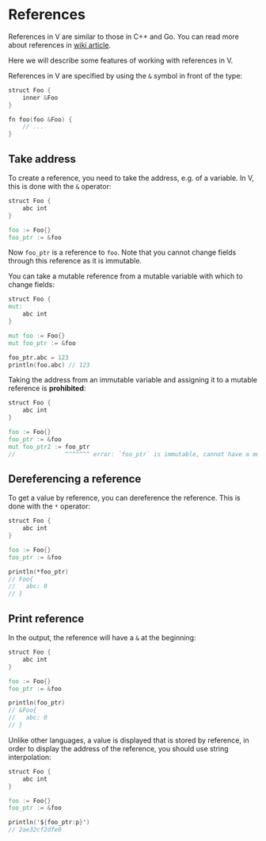 # References

References in V are similar to those in C++ and Go.
You can read more about references in
[wiki article](https://en.wikipedia.org/wiki/Reference_(computer_science)).

Here we will describe some features of working with references in V.

References in V are specified by using the `&` symbol in front of the type:

```v
struct Foo {
	inner &Foo
}

fn foo(foo &Foo) {
	// ...
}
```

## Take address

To create a reference, you need to take the address, e.g. of a variable.
In V, this is done with the `&` operator:

```v
struct Foo {
	abc int
}

foo := Foo{}
foo_ptr := &foo
```

Now `foo_ptr` is a reference to `foo`.
Note that you cannot change fields through this reference as it is immutable.

You can take a mutable reference from a mutable variable with which to change fields:

```v play
struct Foo {
mut:
	abc int
}

mut foo := Foo{}
mut foo_ptr := &foo

foo_ptr.abc = 123
println(foo.abc) // 123
```

Taking the address from an immutable variable and assigning it to a mutable reference is **prohibited**:

```v play
struct Foo {
	abc int
}

foo := Foo{}
foo_ptr := &foo
mut foo_ptr2 := foo_ptr
//              ^^^^^^^ error: `foo_ptr` is immutable, cannot have a mutable reference to an immutable object
```

## Dereferencing a reference

To get a value by reference, you can dereference the reference.
This is done with the `*` operator:

```v play
struct Foo {
	abc int
}

foo := Foo{}
foo_ptr := &foo

println(*foo_ptr)
// Foo{
//   abc: 0
// }
```

## Print reference

In the output, the reference will have a `&` at the beginning:

```v play
struct Foo {
	abc int
}

foo := Foo{}
foo_ptr := &foo

println(foo_ptr)
// &Foo{
//   abc: 0
// }
```

Unlike other languages, a value is displayed that is stored by reference, in order to
display the address of the reference, you should use string interpolation:

```v play
struct Foo {
	abc int
}

foo := Foo{}
foo_ptr := &foo

println('${foo_ptr:p}')
// 2ae32cf2dfe0
```

